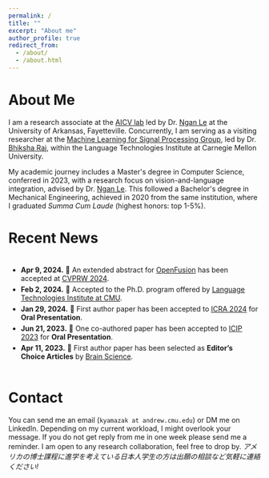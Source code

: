 ```yaml
---
permalink: /
title: ""
excerpt: "About me"
author_profile: true
redirect_from: 
  - /about/
  - /about.html
---
```


About Me
======
I am a research associate at the [AICV lab](https://uark-aicv.github.io/) led by Dr. [Ngan Le](https://www.nganle.net/) at the University of Arkansas, Fayetteville. 
Concurrently, I am serving as a visiting researcher at the [Machine Learning for Signal Processing Group](http://mlsp.cs.cmu.edu/), led by Dr. [Bhiksha Raj](http://mlsp.cs.cmu.edu/people/bhiksha/), within the Language Technologies Institute at Carnegie Mellon University.

My academic journey includes a Master's degree in Computer Science, conferred in 2023, with a research focus on vision-and-language integration, advised by Dr. [Ngan Le](https://www.nganle.net/). 
This followed a Bachelor's degree in Mechanical Engineering, achieved in 2020 from the same institution, where I graduated *Summa Cum Laude* (highest honors: top 1-5%).


Recent News
======

<div style="overflow-y: scroll; height: 200px; border: 0px; padding: 5px;">
    <ul style="list-style-type: disc; padding-left: 20px;">
        <li style="margin-top: 5px; margin-bottom: 5px;"><strong>Apr 9, 2024.</strong> 🍺 An extended abstract for <a href="https://uark-aicv.github.io/OpenFusion/">OpenFusion</a> has been accepted at <a href="https://opensun3d.github.io/">CVPRW 2024</a>.</li>
        <li style="margin-top: 5px; margin-bottom: 5px;"><strong>Feb 2, 2024.</strong> 🎉 Accepted to the Ph.D. program offered by <a href="https://www.lti.cs.cmu.edu/academics/phd-programs/index.html">Language Technologies Institute at CMU</a>.</li>
        <li style="margin-top: 5px; margin-bottom: 5px;"><strong>Jan 29, 2024.</strong> 🍺 First author paper has been accepted to <a href="https://2024.ieee-icra.org/">ICRA 2024</a> for <strong>Oral Presentation</strong>.</li>
        <li style="margin-top: 5px; margin-bottom: 5px;"><strong>Jun 21, 2023.</strong> 🍻 One co-authored paper has been accepted to <a href="https://2023.ieeeicip.org/">ICIP 2023</a> for <strong>Oral Presentation</strong>.</li>
        <li style="margin-top: 5px; margin-bottom: 5px;"><strong>Apr 11, 2023.</strong> 🍺 First author paper has been selected as <strong>Editor’s Choice Articles</strong> by <a href="https://www.mdpi.com/2076-3425/12/7/863">Brain Science</a>.</li>
        <li style="margin-top: 5px; margin-bottom: 5px;"><strong>Apr 7, 2023.</strong> 🍻 One co-authored paper has been accepted to <a href="https://sites.google.com/view/ieeecvf-cvpr2023-precognition/home?authuser=0&pli=1">CVPRW 2023</a>.</li>
        <li style="margin-top: 5px; margin-bottom: 5px;"><strong>Nov 18, 2022.</strong> 🍺 First author paper has been accepted to <a href="https://aaai.org/Conferences/AAAI-23/">AAAI 2023</a> for <strong>Oral Presentation</strong>.</li>
        <li style="margin-top: 5px; margin-bottom: 5px;"><strong>Oct 2, 2022.</strong> 🍻 One co-authored manuscript has been accepted to <a href="https://www.springer.com/journal/11263">IJCV</a>.</li>
        <li style="margin-top: 5px; margin-bottom: 5px;"><strong>Oct 2, 2022.</strong> 🍻 One co-authored paper has been accepted to <a href="https://bmvc2022.org/">BMVC 2022</a>.</li>
        <li style="margin-top: 5px; margin-bottom: 5px;"><strong>Jun 20, 2022.</strong> 🍺 First author paper has been accepted to <a href="https://2022.ieeeicip.org/">ICIP 2022</a> for <strong>Oral Presentation</strong>.</li>
        <li style="margin-top: 5px; margin-bottom: 5px;"><strong>Oct 4, 2021.</strong> 🍻 One co-authored paper has been accepted to <a href="https://www.bmvc2021-virtualconference.com/">BMVC 2021</a> for <strong>Oral Presentation</strong>.</li>
        <li style="margin-top: 5px; margin-bottom: 5px;"><strong>Nov 30, 2017.</strong> 🍷 Initiated as a member of <a href="https://www.tbp.org/recruit/recruitHome.cfm">Tau Beta Pi</a>, the Engineering Honor Society.</li>
        <li style="margin-top: 5px; margin-bottom: 5px;"><strong>Nov 28, 2017.</strong> ✍️ Received <a href="/files/CSWA_kyamazak_email_uark_edu.pdf">CSWA</a> in mechanical design.</li>
        <li style="margin-top: 5px; margin-bottom: 5px;"><strong>Aug 22, 2016.</strong> Started school at the University of Arkansas.</li>
        <li style="margin-top: 5px; margin-bottom: 5px;"><strong>Aug 2014.</strong> Joined Summer Program at Harvard University.</li>
    </ul>
</div>
<br>

Contact
======
You can send me an email (`kyamazak at andrew.cmu.edu`) or DM me on LinkedIn. Depending on my current workload, I might overlook your message. If you do not get reply from me in one week please send me a reminder. I am open to any research collaboration, feel free to drop by. *アメリカの博士課程に進学を考えている日本人学生の方は出願の相談など気軽に連絡ください!*

<script data-name="BMC-Widget" data-cfasync="false" src="https://cdnjs.buymeacoffee.com/1.0.0/widget.prod.min.js" data-id="kashuyamazk" data-description="Support me on Buy me a coffee!" data-message="" data-color="#40DCA5" data-position="Right" data-x_margin="18" data-y_margin="18"></script>
